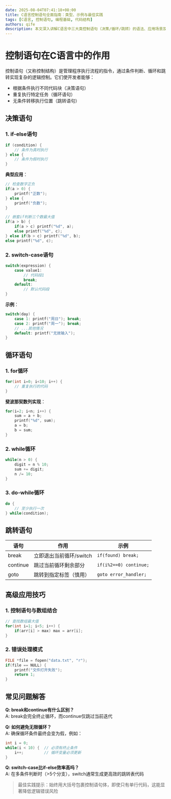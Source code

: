 ```yaml
---
date: 2025-08-04T07:41:18+08:00
title: C语言控制语句全面指南：类型、示例与最佳实践
tags: [C语言, 控制语句, 编程基础, 代码结构]
authors: qife
description: 本文深入讲解C语言中三大类控制语句（决策/循环/跳转）的语法、应用场景及实战技巧，包含20+代码示例和常见错误分析，帮助开发者掌握程序流程控制的精髓。
---
```


# 控制语句在C语言中的作用
控制语句（又称控制结构）是管理程序执行流程的指令，通过条件判断、循环和跳转实现复杂的逻辑控制。它们使开发者能够：
- 根据条件执行不同代码块（决策语句）
- 重复执行特定任务（循环语句）
- 无条件转移执行位置（跳转语句）

## 决策语句
### 1. if-else语句
```c
if (condition) {
    // 条件为真时执行
} else {
    // 条件为假时执行
}
```
**典型应用**：
```c
// 检查数字正负
if(a > 0) {
    printf("正数");
} else {
    printf("负数");
}

// 嵌套if判断三个数最大值
if(a > b) {
    if(a > c) printf("%d", a);
    else printf("%d", c);
} else if(b > c) printf("%d", b);
else printf("%d", c);
```

### 2. switch-case语句
```c
switch(expression) {
    case value1: 
        // 代码段1
        break;
    default:
        // 默认代码段
}
```
**示例**：
```c
switch(day) {
    case 1: printf("周日"); break;
    case 2: printf("周一"); break;
    // ...其他情况
    default: printf("无效输入");
}
```

## 循环语句
### 1. for循环
```c
for(int i=0; i<10; i++) {
    // 重复执行的代码
}
```
**斐波那契数列实现**：
```c
for(i=2; i<n; i++) {
    sum = a + b;
    printf("%d", sum);
    a = b;
    b = sum;
}
```

### 2. while循环
```c
while(n > 0) {
    digit = n % 10;
    sum += digit;
    n /= 10;
}
```

### 3. do-while循环
```c
do {
    // 至少执行一次
} while(condition);
```

## 跳转语句
| 语句    | 作用                          | 示例                      |
|---------|-----------------------------|--------------------------|
| break   | 立即退出当前循环/switch        | `if(found) break;`       |
| continue| 跳过当前循环剩余部分            | `if(i%2==0) continue;`   |
| goto    | 跳转到指定标签（慎用）          | `goto error_handler;`    |

## 高级应用技巧
### 1. 控制语句与数组结合
```c
// 查找数组最大值
for(int i=1; i<5; i++) {
    if(arr[i] > max) max = arr[i];
}
```

### 2. 错误处理模式
```c
FILE *file = fopen("data.txt", "r");
if(file == NULL) {
    printf("文件打开失败");
    return 1;
}
```

## 常见问题解答
**Q: break和continue有什么区别？**  
A: break会完全终止循环，而continue仅跳过当前迭代

**Q: 如何避免无限循环？**  
A: 确保循环条件最终会变为假，例如：
```c
int i = 0;
while(i < 10) {  // 必须有终止条件
    i++;         // 循环变量必须更新
}
```

**Q: switch-case比if-else效率高吗？**  
A: 在多条件判断时（>5个分支），switch通常生成更高效的跳转表代码

> 最佳实践提示：始终用大括号包裹控制语句体，即使只有单行代码，这能显著降低逻辑错误风险